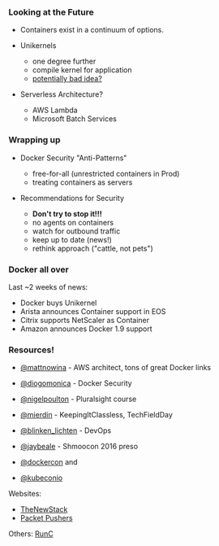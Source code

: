 ### Looking at the Future

* Containers exist in a continuum of options.

* Unikernels
  + one degree further
  + compile kernel for application
  + [potentially bad idea?](https://www.joyent.com/blog/unikernels-are-unfit-for-production)

* Serverless Architecture?
  + AWS Lambda
  + Microsoft Batch Services



### Wrapping up

* Docker Security "Anti-Patterns"
  + free-for-all (unrestricted containers in Prod)
  + treating containers as servers

* Recommendations for Security
  + **Don't try to stop it!!!**
  + no agents on containers
  + watch for outbound traffic
  + keep up to date (news!)
  + rethink approach ("cattle, not pets")


### Docker all over
Last ~2 weeks of news:

* Docker buys Unikernel
* Arista announces Container support in EOS
* Citrix supports NetScaler as Container
* Amazon announces Docker 1.9 support



### Resources!

* [@mattnowina](https://twitter.com/mattnowina) - AWS architect, tons of great Docker links
* [@diogomonica](https://twitter.com/diogomonica) - Docker Security
* [@nigelpoulton](https://twitter.com/nigelpoulton) - Pluralsight course
* [@mierdin](https://twitter.com/mierdin) - KeepingItClassless, TechFieldDay
* [@blinken_lichten](https://twitter.com/blinken_lichten) - DevOps
* [@jaybeale](https://twitter.com/jaybeale) - Shmoocon 2016 preso

* [@dockercon](https://twitter.com/dockercon) and
* [@kubeconio](https://twitter.com/kubeconio)

Websites:
*  [TheNewStack](http://thenewstack.io/)
*  [Packet Pushers](http://packetpushers.net/datanauts-podcast/)

Others:
  [RunC](https://runc.io/)
